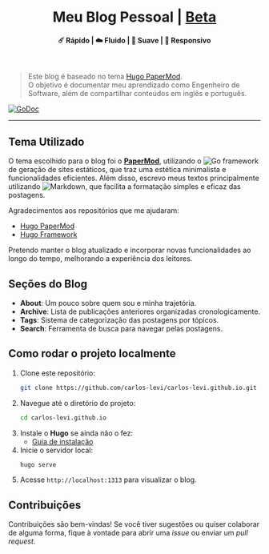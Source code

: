 <h1 align="center">Meu Blog Pessoal | <a href="https://adityatelange.github.io/hugo-PaperMod/" rel="nofollow">Beta</a></h1>

<h4 align="center">☄️ Rápido | ☁️ Fluido | 🌙 Suave | 📱 Responsivo</h4>
<br>

> Este blog é baseado no tema [Hugo PaperMod](https://github.com/adityatelange/hugo-PaperMod).<br>
> O objetivo é documentar meu aprendizado como Engenheiro de Software, além de compartilhar conteúdos em inglês e português.

[![GoDoc](https://godoc.org/github.com/gohugoio/hugo?status.svg)](https://godoc.org/github.com/gohugoio/hugo)

---

## Tema Utilizado

O tema escolhido para o blog foi o [**PaperMod**](https://github.com/adityatelange/hugo-PaperMod), utilizando o ![Go](https://img.shields.io/badge/Go-00ADD8?logo=go&logoColor=white) framework de geração de sites estáticos, que traz uma estética minimalista e funcionalidades eficientes. Além disso, escrevo meus textos principalmente utilizando ![Markdown](https://img.shields.io/badge/Markdown-000000?logo=markdown&logoColor=white), que facilita a formatação simples e eficaz das postagens.

Agradecimentos aos repositórios que me ajudaram:

- [Hugo PaperMod](https://github.com/adityatelange/hugo-PaperMod)
- [Hugo Framework](https://github.com/gohugoio/hugo)

Pretendo manter o blog atualizado e incorporar novas funcionalidades ao longo do tempo, melhorando a experiência dos leitores.

## Seções do Blog

- **About**: Um pouco sobre quem sou e minha trajetória.
- **Archive**: Lista de publicações anteriores organizadas cronologicamente.
- **Tags**: Sistema de categorização das postagens por tópicos.
- **Search**: Ferramenta de busca para navegar pelas postagens.

## Como rodar o projeto localmente

1. Clone este repositório:
   ```bash
   git clone https://github.com/carlos-levi/carlos-levi.github.io.git
2. Navegue até o diretório do projeto:
   ```bash
   cd carlos-levi.github.io
   ```
3. Instale o **Hugo** se ainda não o fez:
   - [Guia de instalação](https://gohugo.io/getting-started/installing/)
4. Inicie o servidor local:
   ```bash
   hugo serve
   ```
5. Acesse `http://localhost:1313` para visualizar o blog.

## Contribuições

Contribuições são bem-vindas! Se você tiver sugestões ou quiser colaborar de alguma forma, fique à vontade para abrir uma _issue_ ou enviar um _pull request_.
